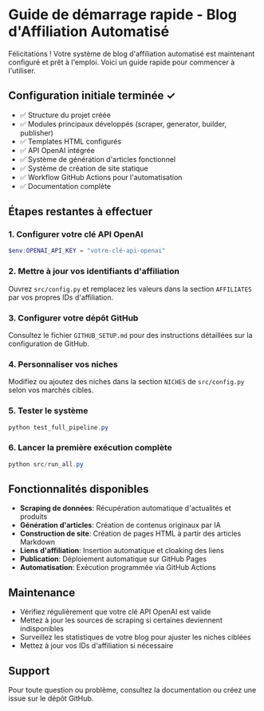 # Guide de démarrage rapide - Blog d'Affiliation Automatisé

Félicitations ! Votre système de blog d'affiliation automatisé est maintenant configuré et prêt à l'emploi. Voici un guide rapide pour commencer à l'utiliser.

## Configuration initiale terminée ✓

- ✅ Structure du projet créée
- ✅ Modules principaux développés (scraper, generator, builder, publisher)
- ✅ Templates HTML configurés
- ✅ API OpenAI intégrée
- ✅ Système de génération d'articles fonctionnel
- ✅ Système de création de site statique
- ✅ Workflow GitHub Actions pour l'automatisation
- ✅ Documentation complète

## Étapes restantes à effectuer

### 1. Configurer votre clé API OpenAI

```powershell
$env:OPENAI_API_KEY = "votre-clé-api-openai"
```

### 2. Mettre à jour vos identifiants d'affiliation

Ouvrez `src/config.py` et remplacez les valeurs dans la section `AFFILIATES` par vos propres IDs d'affiliation.

### 3. Configurer votre dépôt GitHub

Consultez le fichier `GITHUB_SETUP.md` pour des instructions détaillées sur la configuration de GitHub.

### 4. Personnaliser vos niches

Modifiez ou ajoutez des niches dans la section `NICHES` de `src/config.py` selon vos marchés cibles.

### 5. Tester le système

```powershell
python test_full_pipeline.py
```

### 6. Lancer la première exécution complète

```powershell
python src/run_all.py
```

## Fonctionnalités disponibles

- **Scraping de données**: Récupération automatique d'actualités et produits
- **Génération d'articles**: Création de contenus originaux par IA
- **Construction de site**: Création de pages HTML à partir des articles Markdown
- **Liens d'affiliation**: Insertion automatique et cloaking des liens
- **Publication**: Déploiement automatique sur GitHub Pages
- **Automatisation**: Exécution programmée via GitHub Actions

## Maintenance

- Vérifiez régulièrement que votre clé API OpenAI est valide
- Mettez à jour les sources de scraping si certaines deviennent indisponibles
- Surveillez les statistiques de votre blog pour ajuster les niches ciblées
- Mettez à jour vos IDs d'affiliation si nécessaire

## Support

Pour toute question ou problème, consultez la documentation ou créez une issue sur le dépôt GitHub.
